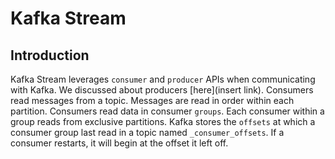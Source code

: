 # Kafka Stream

## Introduction

Kafka Stream leverages `consumer` and `producer` APIs when communicating with Kafka. We discussed about producers [here](insert link). Consumers read messages from a topic. Messages are read in order within each partition. Consumers read data in consumer `groups`. Each consumer within a group reads from exclusive partitions. Kafka stores the `offsets` at which a consumer group last read in a topic named `_consumer_offsets`. If a consumer restarts, it will begin at the offset it left off. 
